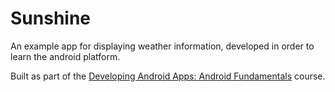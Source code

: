 # Sunshine
An example app for displaying weather information, developed in order to learn the android platform.

Built as part of the [Developing Android Apps: Android Fundamentals](https://www.udacity.com/course/ud853) course.